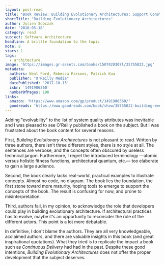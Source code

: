 ```yaml
---
layout: post-read
title: "Book Review: Building Evolutionary Architectures: Support Constant Change"
shortTitle: "Building Evolutionary Architectures"
author: Julien Sobczak
date: '2018-05-18'
category: read
subject: Software Architecture
headline: A brittle foundation to the topic
note: 8
stars: 1
tags:
  - architecture
image: 'https://images.gr-assets.com/books/1507020307l/35755822.jpg'
metadata:
  authors: Neal Ford, Rebecca Parsons, Patrick Kua
  publisher: "O'Reilly Media"
  datePublished: '2017-10-13'
  isbn: '1491986360'
  numberOfPages: 190
links:
  amazon: 'https://www.amazon.com/gp/product/1491986360/'
  goodreads: 'https://www.goodreads.com/book/show/35755822-building-evolutionary-architectures'
---
```


Adding "evolvability" to the list of system quality attributes was inevitable and I was pleased to see O'Reilly published a book on the subject. But I was frustrated about the book content for several reasons.

First, *Building Evolutionary Architectures* is not pleasant to read. Written by three authors, there isn't three different styles, there is no style at all. The sentences are verbose, and the concepts often obscured by useless technical jargon. Furthermore, I regret the introduced terminology —atomic versus holistic fitness functions, architectural quantum, etc.— too elaborate to gain a large audience.

Second, the book clearly lacks real-world, practical examples to illustrate concepts. Almost no code, no diagram. The book lies the foundation, the first stone toward more maturity, hoping tools to emerge to support the concepts of the book. The result is confusing for now, and prone to misinterpretation.

Third, authors fail, in my opinion, to acknowledge the role that developers could play in building evolutionary architecture. If architectural practices has to evolve, maybe it's an opportunity to reconsider the role of the different actors. This point is a lot more debatable.

In definitive, I don't blame the authors. They are all very knowledgeable, acclaimed authors, and there are valuable insights in this book (and great inspirational quotations). What they tried is to replicate the impact a book such as *Continuous Delivery* had had in the past. Despite these good intentions, *Building Evolutionary Architectures* does not offer the proper development that the subject deserves.
